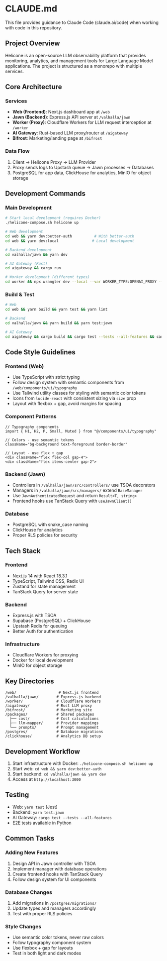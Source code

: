 # CLAUDE.md

This file provides guidance to Claude Code (claude.ai/code) when working with code in this repository.

## Project Overview

Helicone is an open-source LLM observability platform that provides monitoring, analytics, and management tools for Large Language Model applications. The project is structured as a monorepo with multiple services.

## Core Architecture

### Services
- **Web (Frontend)**: Next.js dashboard app at `/web`
- **Jawn (Backend)**: Express.js API server at `/valhalla/jawn`
- **Worker (Proxy)**: Cloudflare Workers for LLM request interception at `/worker`
- **AI Gateway**: Rust-based LLM proxy/router at `/aigateway`
- **Bifrost**: Marketing/landing page at `/bifrost`

### Data Flow
1. Client → Helicone Proxy → LLM Provider
2. Proxy sends logs to Upstash queue → Jawn processes → Databases
3. PostgreSQL for app data, ClickHouse for analytics, MinIO for object storage

## Development Commands

### Main Development
```bash
# Start local development (requires Docker)
./helicone-compose.sh helicone up

# Web development
cd web && yarn dev:better-auth          # With better-auth
cd web && yarn dev:local               # Local development

# Backend development
cd valhalla/jawn && yarn dev

# AI Gateway (Rust)
cd aigateway && cargo run

# Worker development (different types)
cd worker && npx wrangler dev --local --var WORKER_TYPE:OPENAI_PROXY --port 8787
```

### Build & Test
```bash
# Web
cd web && yarn build && yarn test && yarn lint

# Backend
cd valhalla/jawn && yarn build && yarn test:jawn

# AI Gateway
cd aigateway && cargo build && cargo test --tests --all-features && cargo clippy
```

## Code Style Guidelines

### Frontend (Web)
- Use TypeScript with strict typing
- Follow design system with semantic components from `/web/components/ui/typography`
- Use Tailwind utility classes for styling with semantic color tokens
- Icons from `lucide-react` with consistent sizing via `size` prop
- Layout with flexbox + gap, avoid margins for spacing

### Component Patterns
```tsx
// Typography components
import { H1, H2, P, Small, Muted } from "@/components/ui/typography"

// Colors - use semantic tokens
className="bg-background text-foreground border-border"

// Layout - use flex + gap
<div className="flex flex-col gap-4">
<div className="flex items-center gap-2">
```

### Backend (Jawn)
- Controllers in `/valhalla/jawn/src/controllers/` use TSOA decorators
- Managers in `/valhalla/jawn/src/managers/` extend `BaseManager`
- Use `JawnAuthenticatedRequest` and return `Result<T, string>`
- Frontend hooks use TanStack Query with `useJawnClient()`

### Database
- PostgreSQL with snake_case naming
- ClickHouse for analytics
- Proper RLS policies for security

## Tech Stack

### Frontend
- Next.js 14 with React 18.3.1
- TypeScript, Tailwind CSS, Radix UI
- Zustand for state management
- TanStack Query for server state

### Backend
- Express.js with TSOA
- Supabase (PostgreSQL) + ClickHouse
- Upstash Redis for queuing
- Better Auth for authentication

### Infrastructure
- Cloudflare Workers for proxying
- Docker for local development
- MinIO for object storage

## Key Directories

```
/web/                   # Next.js frontend
/valhalla/jawn/        # Express.js backend
/worker/               # Cloudflare Workers
/aigateway/            # Rust LLM proxy
/bifrost/              # Marketing site
/packages/             # Shared packages
  ├── cost/            # Cost calculations
  ├── llm-mapper/      # Provider mappings
  └── prompts/         # Prompt management
/postgres/             # Database migrations
/clickhouse/           # Analytics DB setup
```

## Development Workflow

1. Start infrastructure with Docker: `./helicone-compose.sh helicone up`
2. Start web: `cd web && yarn dev:better-auth`
3. Start backend: `cd valhalla/jawn && yarn dev`
4. Access at `http://localhost:3000`

## Testing

- Web: `yarn test` (Jest)
- Backend: `yarn test:jawn`
- AI Gateway: `cargo test --tests --all-features`
- E2E tests available in Python

## Common Tasks

### Adding New Features
1. Design API in Jawn controller with TSOA
2. Implement manager with database operations
3. Create frontend hooks with TanStack Query
4. Follow design system for UI components

### Database Changes
1. Add migrations in `/postgres/migrations/`
2. Update types and managers accordingly
3. Test with proper RLS policies

### Style Changes
- Use semantic color tokens, never raw colors
- Follow typography component system
- Use flexbox + gap for layouts
- Test in both light and dark modes